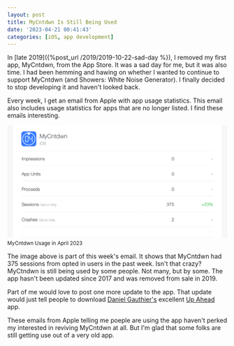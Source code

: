 ```yaml
---
layout: post
title: MyCntdwn Is Still Being Used
date: '2023-04-21 00:41:43'
categories: [iOS, app development]
---
```


In [late 2019]({%post_url /2019/2019-10-22-sad-day %}), I removed my first app, MyCntdwn, from the App Store. It was a sad day for me, but it was also time. I had been hemming and hawing on whether I wanted to continue to support MyCntdwn (and Showers: White Noise Generator). I finally decided to stop developing it and haven't looked back.

Every week, I get an email from Apple with app usage statistics. This email also includes usage statistics for apps that are no longer listed. I find these emails interesting.

<div class="py-3">
	<div class="card shadow-sm">
		<img class="img-fluid" src="/public/images/2023/mycntdwn-is-stil-being-used/mycntdwn.png">
		<div class="card-body mx-auto">
			<small>MyCntdwn Usage in April 2023</small>
		</div>
	</div>
</div>

The image above is part of this week's email. It shows that MyCntdwn had 375 sessions from opted in users in the past week. Isn't that crazy? MyCtndwn is still being used by some people. Not many, but by some. The app hasn't been updated since 2017 and was removed from sale in 2019.

Part of me would love to post one more update to the app. That update would just tell people to download [Daniel Gauthier's](https://danielgauthier.me) excellent [Up Ahead](https://upaheadapp.com) app.

These emails from Apple telling me poeple are using the app haven't perked my interested in reviving MyCntdwn at all. But I'm glad that some folks are still getting use out of a very old app.

